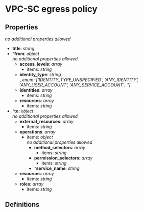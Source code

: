 # VPC-SC egress policy

<!-- markdownlint-disable MD036 -->

## Properties

*no additional properties allowed*

- **title**: *string*
- ⁺**from**: *object*
  <br>*no additional properties allowed*
  - **access_levels**: *array*
    - items: *string*
  - **identity_type**: *string*
<br>, *enum: ['IDENTITY_TYPE_UNSPECIFIED', 'ANY_IDENTITY', 'ANY_USER_ACCOUNT', 'ANY_SERVICE_ACCOUNT', '']*
  - **identities**: *array*
    - items: *string*
  - **resources**: *array*
    - items: *string*
- ⁺**to**: *object*
  <br>*no additional properties allowed*
  - **external_resources**: *array*
    - items: *string*
  - **operations**: *array*
    - items: *object*
      <br>*no additional properties allowed*
      - **method_selectors**: *array*
        - items: *string*
      - **permission_selectors**: *array*
        - items: *string*
      - ⁺**service_name**: *string*
  - **resources**: *array*
    - items: *string*
  - **roles**: *array*
    - items: *string*

## Definitions

